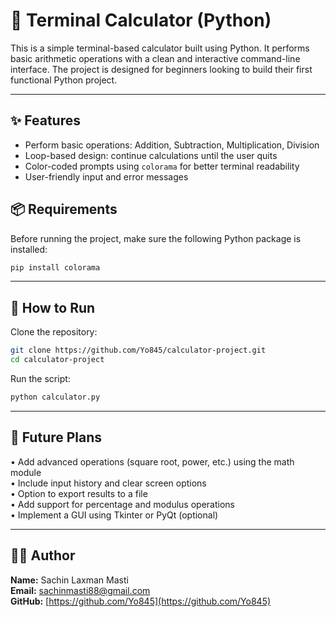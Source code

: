 # 🔢 Terminal Calculator (Python)

This is a simple terminal-based calculator built using Python. It performs basic arithmetic operations with a clean and interactive command-line interface. The project is designed for beginners looking to build their first functional Python project.

---

## ✨ Features

- Perform basic operations: Addition, Subtraction, Multiplication, Division
- Loop-based design: continue calculations until the user quits
- Color-coded prompts using `colorama` for better terminal readability
- User-friendly input and error messages

## 📦 Requirements

Before running the project, make sure the following Python package is installed:

```bash
pip install colorama
```

---

## 🚀 How to Run

Clone the repository:

```bash
git clone https://github.com/Yo845/calculator-project.git
cd calculator-project
```

Run the script:

```bash
python calculator.py
```

---

## 🔧 Future Plans

• Add advanced operations (square root, power, etc.) using the math module  
• Include input history and clear screen options  
• Option to export results to a file  
• Add support for percentage and modulus operations  
• Implement a GUI using Tkinter or PyQt (optional)

---

## 👨‍💻 Author

**Name:** Sachin Laxman Masti  
**Email:** sachinmasti88@gmail.com  
**GitHub:** [https://github.com/Yo845](https://github.com/Yo845)
